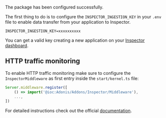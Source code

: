 The package has been configured successfully. 

The first thing to do is to configure the `INSPECTOR_INGESTION_KEY` in your `.env` file to enable data transfer 
from your application to Inspector.

```
INSPECTOR_INGESTION_KEY=xxxxxxxxxx
```

You can get a valid key creating a new application on your [Inspector dashboard](https://app.inspector.dev).

## HTTP traffic monitoring
To enable HTTP traffic monitoring make sure to configure the `InspectorMiddleware` 
as first entry inside the `start/kernel.ts` file:

```ts
Server.middleware.register([
    () => import('@ioc:Adonis/Addons/Inspector/Middleware'),
    ...,
])
```

For detailed instructions check out the official [documentation](https://docs.inspector.dev/guides/adonisjs).